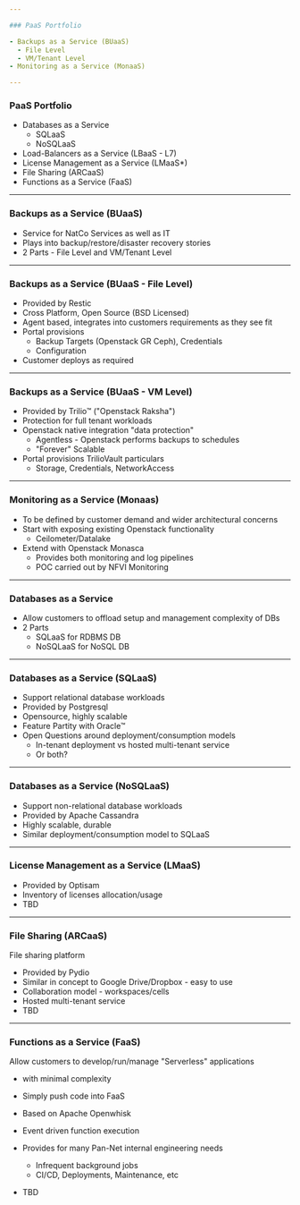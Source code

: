 ```yaml
---

### PaaS Portfolio

- Backups as a Service (BUaaS)
  - File Level
  - VM/Tenant Level
- Monitoring as a Service (MonaaS)

---
```


### PaaS Portfolio

- Databases as a Service
  - SQLaaS
  - NoSQLaaS
- Load-Balancers as a Service (LBaaS - L7)
- License Management as a Service (LMaaS*)
- File Sharing (ARCaaS)
- Functions as a Service (FaaS)

---

### Backups as a Service (BUaaS)

- Service for NatCo Services as well as IT
- Plays into backup/restore/disaster recovery stories
- 2 Parts - File Level and VM/Tenant Level

---

### Backups as a Service (BUaaS - File Level)

- Provided by Restic
- Cross Platform, Open Source (BSD Licensed)
- Agent based, integrates into customers requirements as they see fit
- Portal provisions
  - Backup Targets (Openstack GR Ceph), Credentials
  - Configuration
- Customer deploys as required

---

### Backups as a Service (BUaaS - VM Level)

- Provided by Trilio™ ("Openstack Raksha")
- Protection for full tenant workloads
- Openstack native integration "data protection"
  - Agentless - Openstack performs backups to schedules
  - "Forever" Scalable
- Portal provisions TrilioVault particulars
  - Storage, Credentials, NetworkAccess

---

### Monitoring as a Service (Monaas)

- To be defined by customer demand and wider architectural concerns
- Start with exposing existing Openstack functionality
  - Ceilometer/Datalake
- Extend with Openstack Monasca
  - Provides both monitoring and log pipelines
  - POC carried out by NFVI Monitoring

---

### Databases as a Service

- Allow customers to offload setup and management complexity of DBs
- 2 Parts
  - SQLaaS for RDBMS DB
  - NoSQLaaS for NoSQL DB

---

### Databases as a Service (SQLaaS)

- Support relational database workloads
- Provided by Postgresql
- Opensource, highly scalable
- Feature Partity with Oracle™
- Open Questions around deployment/consumption models
  - In-tenant deployment vs hosted multi-tenant service
  - Or both?

---

### Databases as a Service (NoSQLaaS)

- Support non-relational database workloads
- Provided by Apache Cassandra
- Highly scalable, durable
- Similar deployment/consumption model to SQLaaS

---

### License Management as a Service (LMaaS)

- Provided by Optisam
- Inventory of licenses allocation/usage
- TBD

---

### File Sharing (ARCaaS)

File sharing platform

- Provided by Pydio
- Similar in concept to Google Drive/Dropbox - easy to use
- Collaboration model - workspaces/cells
- Hosted multi-tenant service
- TBD

---

### Functions as a Service (FaaS)

Allow customers to develop/run/manage "Serverless" applications
- with minimal complexity
- Simply push code into FaaS

- Based on Apache Openwhisk
- Event driven function execution
- Provides for many Pan-Net internal engineering needs
  - Infrequent background jobs
  - CI/CD, Deployments, Maintenance, etc
- TBD


